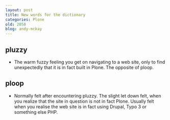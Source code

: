 ```yaml
---
layout: post
title: New words for the dictionary
categories: Plone
old: 2058
blog: andy-mckay
---
```

<h2>pluzzy</h2>
<ul style="padding-left: 2em">
<li>The warm fuzzy feeling you get on navigating to a web site, only to find unexpectedly that it is in fact built in Plone. The opposite of ploop.</li>
</ul>

<h2>ploop</h2>
<ul style="padding-left: 2em">
<li>Normally felt after encountering pluzzy. The slight let down felt, when you realize that the site in question is not in fact Plone. Usually felt when you realise the web site is in fact using Drupal, Typo 3 or something else PHP.</li>
</ul>
</ul>

